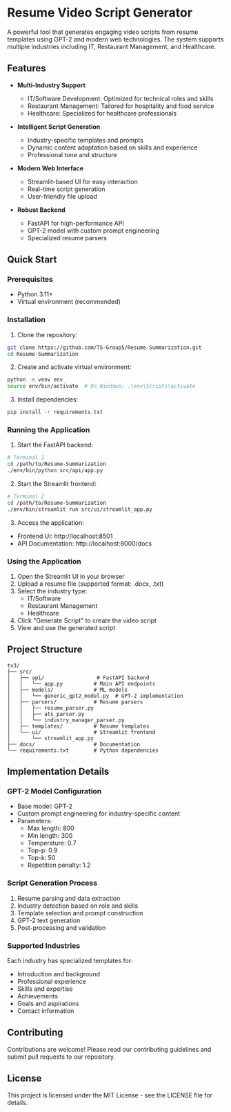 # Resume Video Script Generator

A powerful tool that generates engaging video scripts from resume templates using GPT-2 and modern web technologies. The system supports multiple industries including IT, Restaurant Management, and Healthcare.

## Features

- **Multi-Industry Support**
  - IT/Software Development: Optimized for technical roles and skills
  - Restaurant Management: Tailored for hospitality and food service
  - Healthcare: Specialized for healthcare professionals

- **Intelligent Script Generation**
  - Industry-specific templates and prompts
  - Dynamic content adaptation based on skills and experience
  - Professional tone and structure

- **Modern Web Interface**
  - Streamlit-based UI for easy interaction
  - Real-time script generation
  - User-friendly file upload

- **Robust Backend**
  - FastAPI for high-performance API
  - GPT-2 model with custom prompt engineering
  - Specialized resume parsers

## Quick Start

### Prerequisites
- Python 3.11+
- Virtual environment (recommended)

### Installation

1. Clone the repository:
```bash
git clone https://github.com/TS-Group5/Resume-Summarization.git
cd Resume-Summarization
```

2. Create and activate virtual environment:
```bash
python -m venv env
source env/bin/activate  # On Windows: .\env\Scripts\activate
```

3. Install dependencies:
```bash
pip install -r requirements.txt
```

### Running the Application

1. Start the FastAPI backend:
```bash
# Terminal 1
cd /path/to/Resume-Summarization
./env/bin/python src/api/app.py
```

2. Start the Streamlit frontend:
```bash
# Terminal 2
cd /path/to/Resume-Summarization
./env/bin/streamlit run src/ui/streamlit_app.py
```

3. Access the application:
- Frontend UI: http://localhost:8501
- API Documentation: http://localhost:8000/docs

### Using the Application

1. Open the Streamlit UI in your browser
2. Upload a resume file (supported format: .docx, .txt)
3. Select the industry type:
   - IT/Software
   - Restaurant Management
   - Healthcare
4. Click "Generate Script" to create the video script
5. View and use the generated script

## Project Structure

```
tv3/
├── src/
│   ├── api/                 # FastAPI backend
│   │   └── app.py          # Main API endpoints
│   ├── models/             # ML models
│   │   └── generic_gpt2_model.py  # GPT-2 implementation
│   ├── parsers/            # Resume parsers
│   │   ├── resume_parser.py
│   │   ├── ats_parser.py
│   │   └── industry_manager_parser.py
│   ├── templates/          # Resume templates
│   └── ui/                 # Streamlit frontend
│       └── streamlit_app.py
├── docs/                   # Documentation
└── requirements.txt        # Python dependencies
```

## Implementation Details

### GPT-2 Model Configuration
- Base model: GPT-2
- Custom prompt engineering for industry-specific content
- Parameters:
  - Max length: 800
  - Min length: 300
  - Temperature: 0.7
  - Top-p: 0.9
  - Top-k: 50
  - Repetition penalty: 1.2

### Script Generation Process
1. Resume parsing and data extraction
2. Industry detection based on role and skills
3. Template selection and prompt construction
4. GPT-2 text generation
5. Post-processing and validation

### Supported Industries
Each industry has specialized templates for:
- Introduction and background
- Professional experience
- Skills and expertise
- Achievements
- Goals and aspirations
- Contact information

## Contributing

Contributions are welcome! Please read our contributing guidelines and submit pull requests to our repository.

## License

This project is licensed under the MIT License - see the LICENSE file for details.
